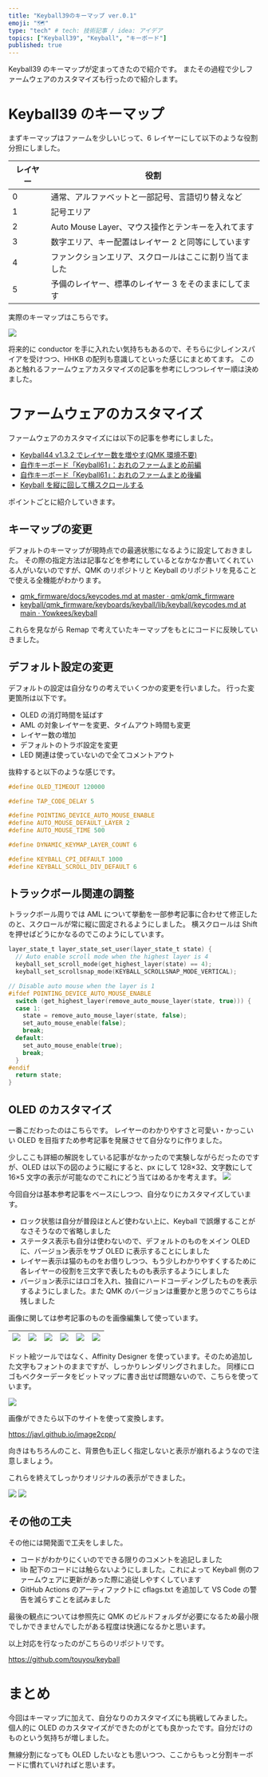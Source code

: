 ```yaml
---
title: "Keyball39のキーマップ ver.0.1"
emoji: "🗺️"
type: "tech" # tech: 技術記事 / idea: アイデア
topics: ["Keyball39", "Keyball", "キーボード"]
published: true
---
```


Keyball39 のキーマップが定まってきたので紹介です。
またその過程で少しファームウェアのカスタマイズも行ったので紹介します。

# Keyball39 のキーマップ

まずキーマップはファームを少しいじって、6 レイヤーにして以下のような役割分担にしました。

| レイヤー | 役割                                                   |
| -------- | ------------------------------------------------------ |
| 0        | 通常、アルファベットと一部記号、言語切り替えなど       |
| 1        | 記号エリア                                             |
| 2        | Auto Mouse Layer、マウス操作とテンキーを入れてます     |
| 3        | 数字エリア、キー配置はレイヤー 2 と同等にしています    |
| 4        | ファンクションエリア、スクロールはここに割り当てました |
| 5        | 予備のレイヤー、標準のレイヤー 3 をそのままにしてます  |

実際のキーマップはこちらです。

![](/images/keyball39_keymap/keymaps.png)

将来的に conductor を手に入れたい気持ちもあるので、そちらに少しインスパイアを受けつつ、HHKB の配列も意識してといった感じにまとめてます。
このあと触れるファームウェアカスタマイズの記事を参考にしつつレイヤー順は決めました。

# ファームウェアのカスタマイズ

ファームウェアのカスタマイズには以下の記事を参考にしました。

- [Keyball44 v1.3.2 でレイヤー数を増やす(QMK 環境不要)](https://zenn.dev/yamavel/articles/4d68ba3c8f01c4)
- [自作キーボード「Keyball61」：おれのファームまとめ前編](https://mazcon.hatenablog.com/entry/2023/11/10/080000)
- [自作キーボード「Keyball61」：おれのファームまとめ後編](https://mazcon.hatenablog.com/entry/2023/11/20/022521)
- [Keyball を縦に回して横スクロールする](https://zenn.dev/yoichi/articles/keyball-horizontal-scroll-by-vertical-motion)

ポイントごとに紹介していきます。

## キーマップの変更

デフォルトのキーマップが現時点での最適状態になるように設定しておきました。
その際の指定方法は記事などを参考にしているとなかなか書いてくれている人がいないのですが、QMK のリポジトリと Keyball のリポジトリを見ることで使える全機能がわかります。

- [qmk_firmware/docs/keycodes.md at master · qmk/qmk_firmware](https://github.com/qmk/qmk_firmware/blob/master/docs/keycodes.md)
- [keyball/qmk_firmware/keyboards/keyball/lib/keyball/keycodes.md at main · Yowkees/keyball](https://github.com/Yowkees/keyball/blob/main/qmk_firmware/keyboards/keyball/lib/keyball/keycodes.md#japanese)

これらを見ながら Remap で考えていたキーマップをもとにコードに反映していきました。

## デフォルト設定の変更

デフォルトの設定は自分なりの考えでいくつかの変更を行いました。
行った変更箇所は以下です。

- OLED の消灯時間を延ばす
- AML の対象レイヤーを変更、タイムアウト時間も変更
- レイヤー数の増加
- デフォルトのトラボ設定を変更
- LED 関連は使っていないので全てコメントアウト

抜粋すると以下のような感じです。

```c
#define OLED_TIMEOUT 120000

#define TAP_CODE_DELAY 5

#define POINTING_DEVICE_AUTO_MOUSE_ENABLE
#define AUTO_MOUSE_DEFAULT_LAYER 2
#define AUTO_MOUSE_TIME 500

#define DYNAMIC_KEYMAP_LAYER_COUNT 6

#define KEYBALL_CPI_DEFAULT 1000
#define KEYBALL_SCROLL_DIV_DEFAULT 6
```

## トラックボール関連の調整

トラックボール周りでは AML について挙動を一部参考記事に合わせて修正したのと、スクロールが常に縦に固定されるようにしました。
横スクロールは Shift を押せばどうにかなるのでこのようにしています。

```c
layer_state_t layer_state_set_user(layer_state_t state) {
  // Auto enable scroll mode when the highest layer is 4
  keyball_set_scroll_mode(get_highest_layer(state) == 4);
  keyball_set_scrollsnap_mode(KEYBALL_SCROLLSNAP_MODE_VERTICAL);

// Disable auto mouse when the layer is 1
#ifdef POINTING_DEVICE_AUTO_MOUSE_ENABLE
  switch (get_highest_layer(remove_auto_mouse_layer(state, true))) {
  case 1:
    state = remove_auto_mouse_layer(state, false);
    set_auto_mouse_enable(false);
    break;
  default:
    set_auto_mouse_enable(true);
    break;
  }
#endif
  return state;
}
```

## OLED のカスタマイズ

一番こだわったのはこちらです。
レイヤーのわかりやすさと可愛い・かっこいい OLED を目指すため参考記事を発展させて自分なりに作りました。

少しここも詳細の解説をしている記事がなかったので実験しながらだったのですが、OLED は以下の図のように縦にすると、px にして 128×32、文字数にして 16×5 文字の表示が可能なのでこれにどう当てはめるかを考えます。
![](/images/keyball39_keymap/oled.jpg)

今回自分は基本参考記事をベースにしつつ、自分なりにカスタマイズしています。

- ロック状態は自分が普段ほとんど使わない上に、Keyball で誤爆することがなさそうなので省略しました
- ステータス表示も自分は使わないので、デフォルトのものをメイン OLED に、バージョン表示をサブ OLED に表示することにしました
- レイヤー表示は猫のものをお借りしつつ、もう少しわかりやすくするために各レイヤーの役割を三文字で表したものも表示するようにしました
- バージョン表示にはロゴを入れ、独自にハードコーディングしたものを表示するようにしました。また QMK のバージョンは重要かと思うのでこちらは残しました

画像に関しては参考記事のものを画像編集して使っています。

| ![](/images/keyball39_keymap/cat0.png) | ![](/images/keyball39_keymap/cat1.png) | ![](/images/keyball39_keymap/cat2.png) | ![](/images/keyball39_keymap/cat3.png) | ![](/images/keyball39_keymap/cat4.png) | ![](/images/keyball39_keymap/cat5.png) |
| :------------------------------------: | :------------------------------------: | :------------------------------------: | :------------------------------------: | :------------------------------------: | :------------------------------------: |

ドット絵ツールではなく、Affinity Designer を使っています。そのため追加した文字もフォントのままですが、しっかりレンダリングされました。
同様にロゴもベクターデータをビットマップに書き出せば問題ないので、こちらを使っています。

![](/images/keyball39_keymap/logo.png)

画像ができたら以下のサイトを使って変換します。

https://javl.github.io/image2cpp/

向きはもちろんのこと、背景色も正しく指定しないと表示が崩れるようなので注意しましょう。

これらを終えてしっかりオリジナルの表示ができました。

![](/images/keyball39_keymap/layer.jpg)
![](/images/keyball39_keymap/ver.jpg)

## その他の工夫

その他には開発面で工夫をしました。

- コードがわかりにくいのでできる限りのコメントを追記しました
- lib 配下のコードには触らないようにしました。これによって Keyball 側のファームウェアに更新があった際に追従しやすくしています
- GitHub Actions のアーティファクトに cflags.txt を追加して VS Code の警告を減らすことを試みました

最後の観点については参照先に QMK のビルドフォルダが必要になるため最小限でしかできませんでしたがある程度は快適になるかと思います。

以上対応を行なったのがこちらのリポジトリです。

https://github.com/touyou/keyball

# まとめ

今回はキーマップに加えて、自分なりのカスタマイズにも挑戦してみました。
個人的に OLED のカスタマイズができたのがとても良かったです。自分だけのものという気持ちが増しました。

無線分割になっても OLED したいなとも思いつつ、ここからもっと分割キーボードに慣れていければと思います。
